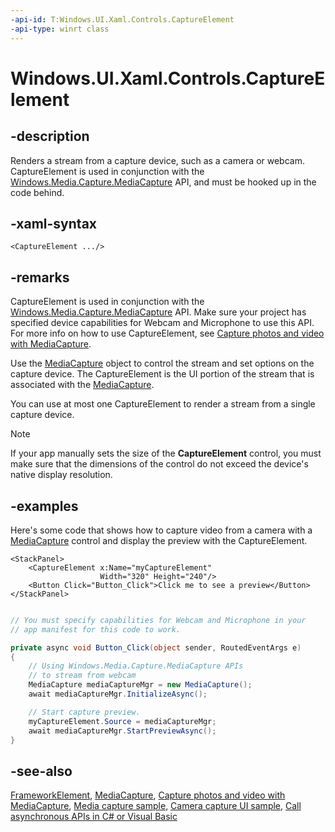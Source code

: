 ```yaml
---
-api-id: T:Windows.UI.Xaml.Controls.CaptureElement
-api-type: winrt class
---
```


<!-- Class syntax.
public class CaptureElement : Windows.UI.Xaml.FrameworkElement, Windows.UI.Xaml.Controls.ICaptureElement
-->

# Windows.UI.Xaml.Controls.CaptureElement

## -description
 Renders a stream from a capture device, such as a camera or webcam.  CaptureElement is used in conjunction with the [Windows.Media.Capture.MediaCapture](../windows.media.capture/mediacapture.md) API, and must be hooked up in the code behind.


## -xaml-syntax
```xaml
<CaptureElement .../>
```


## -remarks
 CaptureElement is used in conjunction with the [Windows.Media.Capture.MediaCapture](../windows.media.capture/mediacapture.md)  API. Make sure your project has specified device capabilities for Webcam and Microphone to use this API. For more info on how to use CaptureElement, see [Capture photos and video with MediaCapture](/windows/uwp/audio-video-camera/capture-photos-and-video-with-mediacapture).

Use the [MediaCapture](../windows.media.capture/mediacapture.md) object to control the stream and set options on the capture device. The CaptureElement is the UI portion of the stream that is associated with the [MediaCapture](../windows.media.capture/mediacapture.md).

You can use at most one CaptureElement to render a stream from a single capture device.

> [!NOTE]
> If your app manually sets the size of the **CaptureElement** control, you must make sure that the dimensions of the control do not exceed the device's native display resolution.

## -examples
Here's some code that shows how to capture video from a camera with a [MediaCapture](../windows.media.capture/mediacapture.md) control and display the preview with the CaptureElement.

```xaml
<StackPanel>
    <CaptureElement x:Name="myCaptureElement"         
                    Width="320" Height="240"/>
    <Button Click="Button_Click">Click me to see a preview</Button>
</StackPanel>

```

```csharp

// You must specify capabilities for Webcam and Microphone in your
// app manifest for this code to work.

private async void Button_Click(object sender, RoutedEventArgs e) 
{           
    // Using Windows.Media.Capture.MediaCapture APIs 
    // to stream from webcam
    MediaCapture mediaCaptureMgr = new MediaCapture();
    await mediaCaptureMgr.InitializeAsync();

    // Start capture preview.                
    myCaptureElement.Source = mediaCaptureMgr;
    await mediaCaptureMgr.StartPreviewAsync();
}

```



## -see-also
[FrameworkElement](../windows.ui.xaml/frameworkelement.md), [MediaCapture](../windows.media.capture/mediacapture.md), [Capture photos and video with MediaCapture](/windows/uwp/audio-video-camera/capture-photos-and-video-with-mediacapture), [Media capture sample](https://github.com/microsoftarchive/msdn-code-gallery-microsoft/tree/master/Official%20Windows%20Platform%20Sample/Media%20capture%20using%20capture%20device%20sample), [Camera capture UI sample](https://github.com/microsoftarchive/msdn-code-gallery-microsoft/tree/master/Official%20Windows%20Platform%20Sample/CameraCaptureUI%20Sample), [Call asynchronous APIs in C# or Visual Basic](/windows/uwp/threading-async/call-asynchronous-apis-in-csharp-or-visual-basic)

